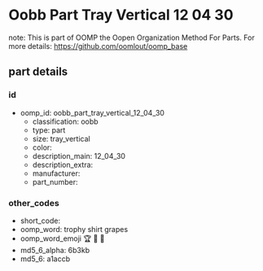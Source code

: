 # Oobb Part Tray Vertical 12 04 30  

note: This is part of OOMP the Oopen Organization Method For Parts. For more details: https://github.com/oomlout/oomp_base

##  part details





### id
* oomp_id: oobb_part_tray_vertical_12_04_30
  * classification: oobb
  * type: part
  * size: tray_vertical
  * color: 
  * description_main: 12_04_30
  * description_extra: 
  * manufacturer: 
  * part_number: 

### other_codes
* short_code: 
* oomp_word: trophy shirt grapes
* oomp_word_emoji :trophy: :shirt: :grapes:
* md5_6_alpha: 6b3kb
* md5_6: a1accb